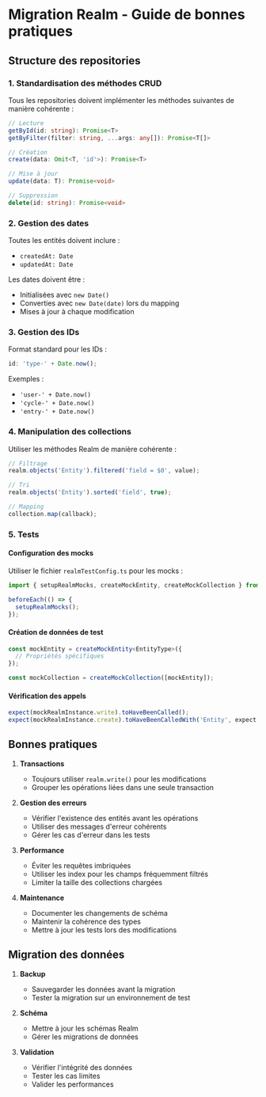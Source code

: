 # Migration Realm - Guide de bonnes pratiques

## Structure des repositories

### 1. Standardisation des méthodes CRUD

Tous les repositories doivent implémenter les méthodes suivantes de manière cohérente :

```typescript
// Lecture
getById(id: string): Promise<T>
getByFilter(filter: string, ...args: any[]): Promise<T[]>

// Création
create(data: Omit<T, 'id'>): Promise<T>

// Mise à jour
update(data: T): Promise<void>

// Suppression
delete(id: string): Promise<void>
```

### 2. Gestion des dates

Toutes les entités doivent inclure :

- `createdAt: Date`
- `updatedAt: Date`

Les dates doivent être :

- Initialisées avec `new Date()`
- Converties avec `new Date(date)` lors du mapping
- Mises à jour à chaque modification

### 3. Gestion des IDs

Format standard pour les IDs :

```typescript
id: 'type-' + Date.now();
```

Exemples :

- `'user-' + Date.now()`
- `'cycle-' + Date.now()`
- `'entry-' + Date.now()`

### 4. Manipulation des collections

Utiliser les méthodes Realm de manière cohérente :

```typescript
// Filtrage
realm.objects('Entity').filtered('field = $0', value);

// Tri
realm.objects('Entity').sorted('field', true);

// Mapping
collection.map(callback);
```

### 5. Tests

#### Configuration des mocks

Utiliser le fichier `realmTestConfig.ts` pour les mocks :

```typescript
import { setupRealmMocks, createMockEntity, createMockCollection } from './realmTestConfig';

beforeEach(() => {
  setupRealmMocks();
});
```

#### Création de données de test

```typescript
const mockEntity = createMockEntity<EntityType>({
  // Propriétés spécifiques
});

const mockCollection = createMockCollection([mockEntity]);
```

#### Vérification des appels

```typescript
expect(mockRealmInstance.write).toHaveBeenCalled();
expect(mockRealmInstance.create).toHaveBeenCalledWith('Entity', expect.any(Object));
```

## Bonnes pratiques

1. **Transactions**

   - Toujours utiliser `realm.write()` pour les modifications
   - Grouper les opérations liées dans une seule transaction

2. **Gestion des erreurs**

   - Vérifier l'existence des entités avant les opérations
   - Utiliser des messages d'erreur cohérents
   - Gérer les cas d'erreur dans les tests

3. **Performance**

   - Éviter les requêtes imbriquées
   - Utiliser les index pour les champs fréquemment filtrés
   - Limiter la taille des collections chargées

4. **Maintenance**
   - Documenter les changements de schéma
   - Maintenir la cohérence des types
   - Mettre à jour les tests lors des modifications

## Migration des données

1. **Backup**

   - Sauvegarder les données avant la migration
   - Tester la migration sur un environnement de test

2. **Schéma**

   - Mettre à jour les schémas Realm
   - Gérer les migrations de données

3. **Validation**
   - Vérifier l'intégrité des données
   - Tester les cas limites
   - Valider les performances
